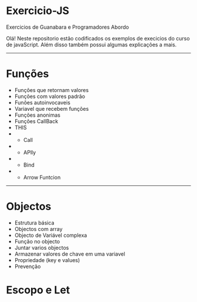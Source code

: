 # Exercicio-JS
 Exercicios de Guanabara e Programadores Abordo


Olá! Neste repositorio estão codificados os exemplos de execicios do curso de javaScript. Além disso também possui algumas explicações a mais.

---

# **Funções**
* Funções que retornam valores
* Funções com valores padrão
* Funões autoinvocaveis
* Variavel que recebem funções
* Funções anonimas
* Funções CallBack
* THIS
* * Call
* * APlly
* * Bind
* * Arrow Funtcion

---

# **Objectos**
* Estrutura básica 
* Objectos com array 
* Objecto  de Variável complexa
* Função no objecto
* Juntar varios objectos
* Armazenar valores de chave em uma variavel
* Propriedade (key e values)
* Prevenção

# Escopo e Let
